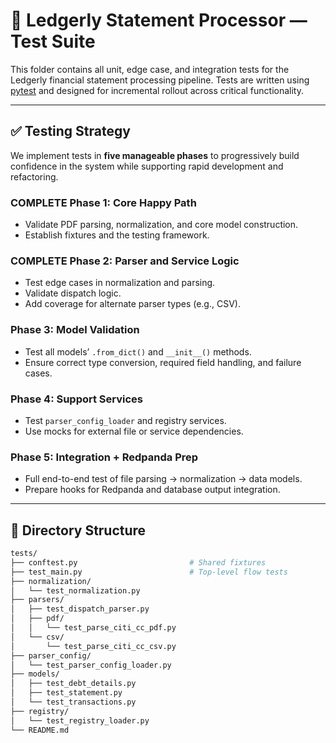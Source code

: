 # 🧪 Ledgerly Statement Processor — Test Suite

This folder contains all unit, edge case, and integration tests for the Ledgerly financial statement processing pipeline. Tests are written using [pytest](https://docs.pytest.org/en/stable/) and designed for incremental rollout across critical functionality.

---

## ✅ Testing Strategy

We implement tests in **five manageable phases** to progressively build confidence in the system while supporting rapid development and refactoring.

### COMPLETE **Phase 1: Core Happy Path**

- Validate PDF parsing, normalization, and core model construction.
- Establish fixtures and the testing framework.

### COMPLETE **Phase 2: Parser and Service Logic**

- Test edge cases in normalization and parsing.
- Validate dispatch logic.
- Add coverage for alternate parser types (e.g., CSV).

### **Phase 3: Model Validation**

- Test all models’ `.from_dict()` and `__init__()` methods.
- Ensure correct type conversion, required field handling, and failure cases.

### **Phase 4: Support Services**

- Test `parser_config_loader` and registry services.
- Use mocks for external file or service dependencies.

### **Phase 5: Integration + Redpanda Prep**

- Full end-to-end test of file parsing → normalization → data models.
- Prepare hooks for Redpanda and database output integration.

---

## 📁 Directory Structure

```bash
tests/
├── conftest.py                         # Shared fixtures
├── test_main.py                        # Top-level flow tests
├── normalization/
│   └── test_normalization.py
├── parsers/
│   ├── test_dispatch_parser.py
│   ├── pdf/
│   │   └── test_parse_citi_cc_pdf.py
│   └── csv/
│       └── test_parse_citi_cc_csv.py
├── parser_config/
│   └── test_parser_config_loader.py
├── models/
│   ├── test_debt_details.py
│   ├── test_statement.py
│   └── test_transactions.py
├── registry/
│   └── test_registry_loader.py
└── README.md
```
